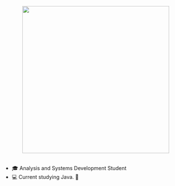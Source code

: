 <div align="center">
  <img src="https://github.com/user-attachments/assets/80b837e8-b090-4305-844f-cfe4bc6e5beb" width="400"/>
  </div><br>

- :mortar_board: Analysis and Systems Development Student
- :computer: Current studying Java. 💜 

